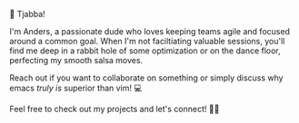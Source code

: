👋 Tjabba!

I'm Anders, a passionate dude who loves keeping teams agile and focused around a common goal. When I'm not faciltiating valuable sessions, you'll find me deep in a rabbit hole of some optimization or on the dance floor, perfecting my smooth salsa moves.

Reach out if you want to collaborate on something or simply discuss why emacs *truly is* superior than vim! 💻

Feel free to check out my projects and let's connect! 🚀✨